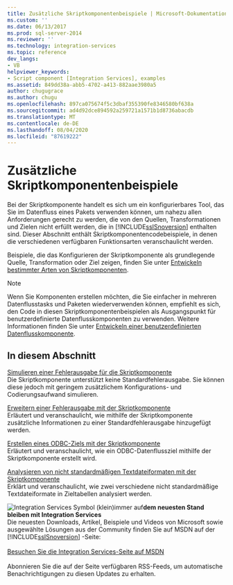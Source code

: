 ```yaml
---
title: Zusätzliche Skriptkomponentenbeispiele | Microsoft-Dokumentation
ms.custom: ''
ms.date: 06/13/2017
ms.prod: sql-server-2014
ms.reviewer: ''
ms.technology: integration-services
ms.topic: reference
dev_langs:
- VB
helpviewer_keywords:
- Script component [Integration Services], examples
ms.assetid: 849dd38a-abb5-4702-a413-882aae3980a5
author: chugugrace
ms.author: chugu
ms.openlocfilehash: 897ca075674f5c3dbaf355390fe8346580bf638a
ms.sourcegitcommit: ad4d92dce894592a259721a1571b1d8736abacdb
ms.translationtype: MT
ms.contentlocale: de-DE
ms.lasthandoff: 08/04/2020
ms.locfileid: "87619222"
---
```

# <a name="additional-script-component-examples"></a>Zusätzliche Skriptkomponentenbeispiele
  Bei der Skriptkomponente handelt es sich um ein konfigurierbares Tool, das Sie im Datenfluss eines Pakets verwenden können, um nahezu allen Anforderungen gerecht zu werden, die von den Quellen, Transformationen und Zielen nicht erfüllt werden, die in [!INCLUDE[ssISnoversion](../../includes/ssisnoversion-md.md)] enthalten sind. Dieser Abschnitt enthält Skriptkomponentencodebeispiele, in denen die verschiedenen verfügbaren Funktionsarten veranschaulicht werden.  
  
 Beispiele, die das Konfigurieren der Skriptkomponente als grundlegende Quelle, Transformation oder Ziel zeigen, finden Sie unter [Entwickeln bestimmter Arten von Skriptkomponenten](../extending-packages-scripting-data-flow-script-component-types/developing-specific-types-of-script-components.md).  
  
> [!NOTE]  
>  Wenn Sie Komponenten erstellen möchten, die Sie einfacher in mehreren Datenflusstasks und Paketen wiederverwenden können, empfiehlt es sich, den Code in diesen Skriptkomponentenbeispielen als Ausgangspunkt für benutzerdefinierte Datenflusskomponenten zu verwenden. Weitere Informationen finden Sie unter [Entwickeln einer benutzerdefinierten Datenflusskomponente](../extending-packages-custom-objects/data-flow/developing-a-custom-data-flow-component.md).  
  
## <a name="in-this-section"></a>In diesem Abschnitt  
 [Simulieren einer Fehlerausgabe für die Skriptkomponente](../extending-packages-scripting-data-flow-script-component-examples/simulating-an-error-output-for-the-script-component.md)  
 Die Skriptkomponente unterstützt keine Standardfehlerausgabe. Sie können diese jedoch mit geringem zusätzlichem Konfigurations- und Codierungsaufwand simulieren.  
  
 [Erweitern einer Fehlerausgabe mit der Skriptkomponente](../extending-packages-scripting-data-flow-script-component-examples/enhancing-an-error-output-with-the-script-component.md)  
 Erläutert und veranschaulicht, wie mithilfe der Skriptkomponente zusätzliche Informationen zu einer Standardfehlerausgabe hinzugefügt werden.  
  
 [Erstellen eines ODBC-Ziels mit der Skriptkomponente](../extending-packages-scripting-data-flow-script-component-examples/creating-an-odbc-destination-with-the-script-component.md)  
 Erläutert und veranschaulicht, wie ein ODBC-Datenflussziel mithilfe der Skriptkomponente erstellt wird.  
  
 [Analysieren von nicht standardmäßigen Textdateiformaten mit der Skriptkomponente](../extending-packages-scripting-data-flow-script-component-examples/parsing-non-standard-text-file-formats-with-the-script-component.md)  
 Erklärt und veranschaulicht, wie zwei verschiedene nicht standardmäßige Textdateiformate in Zieltabellen analysiert werden.  
  
![Integration Services Symbol (klein)](../media/dts-16.gif "Integration Services (kleines Symbol)")immer auf**dem neuesten Stand bleiben mit Integration Services**  <br /> Die neuesten Downloads, Artikel, Beispiele und Videos von Microsoft sowie ausgewählte Lösungen aus der Community finden Sie auf MSDN auf der [!INCLUDE[ssISnoversion](../../includes/ssisnoversion-md.md)] -Seite:<br /><br /> [Besuchen Sie die Integration Services-Seite auf MSDN](https://go.microsoft.com/fwlink/?LinkId=136655)<br /><br /> Abonnieren Sie die auf der Seite verfügbaren RSS-Feeds, um automatische Benachrichtigungen zu diesen Updates zu erhalten.  
  
  
